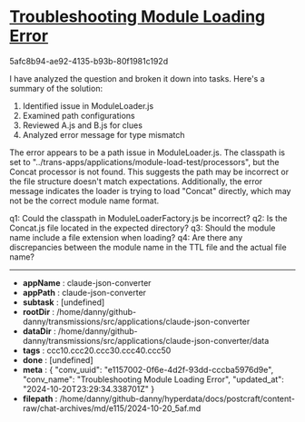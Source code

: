 # [Troubleshooting Module Loading Error](https://claude.ai/chat/e1157002-0f6e-4d2f-93dd-cccba5976d9e)

5afc8b94-ae92-4135-b93b-80f1981c192d

 I have analyzed the question and broken it down into tasks. Here's a summary of the solution:

1. Identified issue in ModuleLoader.js
2. Examined path configurations
3. Reviewed A.js and B.js for clues
4. Analyzed error message for type mismatch

The error appears to be a path issue in ModuleLoader.js. The classpath is set to "../trans-apps/applications/module-load-test/processors", but the Concat processor is not found. This suggests the path may be incorrect or the file structure doesn't match expectations. Additionally, the error message indicates the loader is trying to load "Concat" directly, which may not be the correct module name format.

q1: Could the classpath in ModuleLoaderFactory.js be incorrect?
q2: Is the Concat.js file located in the expected directory?
q3: Should the module name include a file extension when loading?
q4: Are there any discrepancies between the module name in the TTL file and the actual file name?

---

* **appName** : claude-json-converter
* **appPath** : claude-json-converter
* **subtask** : [undefined]
* **rootDir** : /home/danny/github-danny/transmissions/src/applications/claude-json-converter
* **dataDir** : /home/danny/github-danny/transmissions/src/applications/claude-json-converter/data
* **tags** : ccc10.ccc20.ccc30.ccc40.ccc50
* **done** : [undefined]
* **meta** : {
  "conv_uuid": "e1157002-0f6e-4d2f-93dd-cccba5976d9e",
  "conv_name": "Troubleshooting Module Loading Error",
  "updated_at": "2024-10-20T23:29:34.338701Z"
}
* **filepath** : /home/danny/github-danny/hyperdata/docs/postcraft/content-raw/chat-archives/md/e115/2024-10-20_5af.md